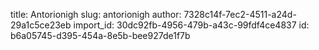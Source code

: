 title: Antorionigh
slug: antorionigh
author: 7328c14f-7ec2-4511-a24d-29a1c5ce23eb
import_id: 30dc92fb-4956-479b-a43c-99fdf4ce4837
id: b6a05745-d395-454a-8e5b-bee927de1f7b
